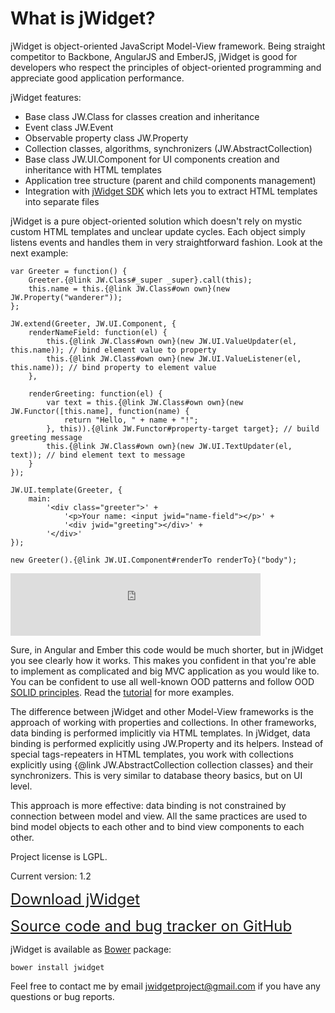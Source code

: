 ﻿# What is jWidget?

jWidget is object-oriented JavaScript Model-View framework.
Being straight competitor to Backbone, AngularJS and EmberJS, jWidget is good for developers who respect the principles
of object-oriented programming and appreciate good application performance.

jWidget features:

* Base class JW.Class for classes creation and inheritance
* Event class JW.Event
* Observable property class JW.Property
* Collection classes, algorithms, synchronizers (JW.AbstractCollection)
* Base class JW.UI.Component for UI components creation and inheritance with HTML templates
* Application tree structure (parent and child components management)
* Integration with [jWidget SDK](https://github.com/enepomnyaschih/jwsdk/wiki/) which lets you to extract
HTML templates into separate files

jWidget is a pure object-oriented solution which doesn't rely on mystic custom HTML templates and unclear
update cycles. Each object simply listens events and handles them in very straightforward fashion. Look at the next
example:

    var Greeter = function() {
        Greeter.{@link JW.Class#_super _super}.call(this);
        this.name = this.{@link JW.Class#own own}(new JW.Property("wanderer"));
    };

    JW.extend(Greeter, JW.UI.Component, {
        renderNameField: function(el) {
            this.{@link JW.Class#own own}(new JW.UI.ValueUpdater(el, this.name)); // bind element value to property
            this.{@link JW.Class#own own}(new JW.UI.ValueListener(el, this.name)); // bind property to element value
        },

        renderGreeting: function(el) {
            var text = this.{@link JW.Class#own own}(new JW.Functor([this.name], function(name) {
                return "Hello, " + name + "!";
            }, this)).{@link JW.Functor#property-target target}; // build greeting message
            this.{@link JW.Class#own own}(new JW.UI.TextUpdater(el, text)); // bind element text to message
        }
    });

    JW.UI.template(Greeter, {
        main:
            '<div class="greeter">' +
                '<p>Your name: <input jwid="name-field"></p>' +
                '<div jwid="greeting"></div>' +
            '</div>'
    });

    new Greeter().{@link JW.UI.Component#renderTo renderTo}("body");

<iframe frameborder="0" width="400" height="100" src="http://enepomnyaschih.github.io/mt/1.0.0/greeter.html"></iframe>

Sure, in Angular and Ember this code would be much shorter, but in jWidget you see clearly how it works. This makes
you confident in that you're able to implement as complicated and big MVC application as you would like to. You
can be confident to use all well-known OOD patterns and follow OOD
<a href="http://en.wikipedia.org/wiki/SOLID_(object-oriented_design)">SOLID principles</a>. Read the
[tutorial](#!/guide/ensample1) for more examples.

The difference between jWidget and other Model-View frameworks is the approach of working with properties and
collections. In other frameworks, data binding is performed implicitly via HTML templates. In jWidget, data binding
is performed explicitly using JW.Property and its helpers. Instead of special tags-repeaters in HTML templates, you work with
collections explicitly using {@link JW.AbstractCollection collection classes} and their synchronizers.
This is very similar to database theory basics, but on UI level.

This approach is more effective: data binding is not constrained by connection between model and view. All the same
practices are used to bind model objects to each other and to bind view components to each other.

Project license is LGPL.

Current version: 1.2

<font size="5">[Download jWidget](guides/endownload/jwidget.zip)</font>

<font size="5">[Source code and bug tracker on GitHub](https://github.com/enepomnyaschih/jwidget)</font>

jWidget is available as [Bower](http://bower.io/) package:

    bower install jwidget

Feel free to contact me by email [jwidgetproject@gmail.com](mailto:jwidgetproject@gmail.com) if you have any questions
or bug reports.

